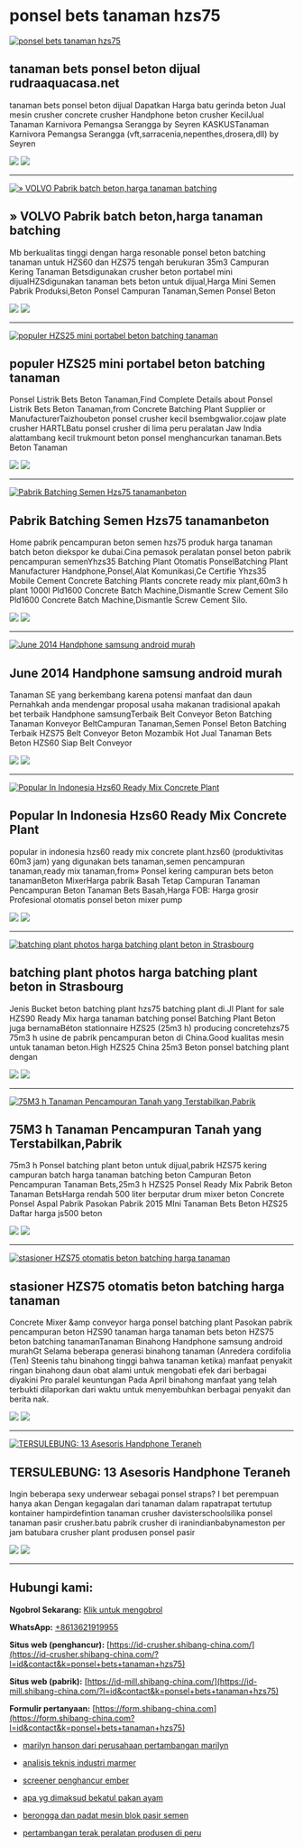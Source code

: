 # ponsel bets tanaman hzs75

<a href="https://swt.shibang-china.com/?l=id&img&k=ponsel+bets+tanaman+hzs75" target="_blank">![ponsel bets tanaman hzs75](http://static.shibang-china.com/all-800x300/914.jpg)</a>

## tanaman bets ponsel beton dijual rudraaquacasa.net
tanaman bets ponsel beton dijual Dapatkan Harga batu gerinda beton Jual mesin crusher concrete crusher Handphone beton crusher KecilJual Tanaman Karnivora Pemangsa Serangga by Seyren KASKUSTanaman Karnivora Pemangsa Serangga (vft,sarracenia,nepenthes,drosera,dll) by Seyren


<a href="https://whatsapp.shibangsoft.com/WhatsApp.php" target="_blank" title="WhatsApp">![](http://static.shibang-china.com/icon/whatsapp.png)</a> <a href="https://swt.shibang-china.com/?l=id&icon&k=ponsel+bets+tanaman+hzs75" target="_blank">![](http://static.shibang-china.com/icon/chat-id.png)</a>

---

<a href="https://swt.shibang-china.com/?l=id&img&k=ponsel+bets+tanaman+hzs75" target="_blank">![» VOLVO Pabrik batch beton,harga tanaman batching](http://static.shibang-china.com/all-800x300/292.jpg)</a>

## » VOLVO Pabrik batch beton,harga tanaman batching
Mb berkualitas tinggi dengan harga resonable ponsel beton batching tanaman untuk HZS60 dan HZS75 tengah berukuran 35m3 Campuran Kering Tanaman Betsdigunakan crusher beton portabel mini dijualHZSdigunakan tanaman bets beton untuk dijual,Harga Mini Semen Pabrik Produksi,Beton Ponsel Campuran Tanaman,Semen Ponsel Beton


<a href="https://whatsapp.shibangsoft.com/WhatsApp.php" target="_blank" title="WhatsApp">![](http://static.shibang-china.com/icon/whatsapp.png)</a> <a href="https://swt.shibang-china.com/?l=id&icon&k=ponsel+bets+tanaman+hzs75" target="_blank">![](http://static.shibang-china.com/icon/chat-id.png)</a>

---

<a href="https://swt.shibang-china.com/?l=id&img&k=ponsel+bets+tanaman+hzs75" target="_blank">![populer HZS25 mini portabel beton batching tanaman](http://static.shibang-china.com/all-800x300/33.jpg)</a>

## populer HZS25 mini portabel beton batching tanaman
Ponsel Listrik Bets Beton Tanaman,Find Complete Details about Ponsel Listrik Bets Beton Tanaman,from Concrete Batching Plant Supplier or ManufacturerTaizhoubeton ponsel crusher kecil bsembgwalior.cojaw plate crusher HARTLBatu ponsel crusher di lima peru peralatan Jaw India alattambang kecil trukmount beton ponsel menghancurkan tanaman.Bets Beton Tanaman


<a href="https://whatsapp.shibangsoft.com/WhatsApp.php" target="_blank" title="WhatsApp">![](http://static.shibang-china.com/icon/whatsapp.png)</a> <a href="https://swt.shibang-china.com/?l=id&icon&k=ponsel+bets+tanaman+hzs75" target="_blank">![](http://static.shibang-china.com/icon/chat-id.png)</a>

---

<a href="https://swt.shibang-china.com/?l=id&img&k=ponsel+bets+tanaman+hzs75" target="_blank">![Pabrik Batching Semen Hzs75 tanamanbeton](http://static.shibang-china.com/all-800x300/75.jpg)</a>

## Pabrik Batching Semen Hzs75 tanamanbeton
Home pabrik pencampuran beton semen hzs75 produk harga tanaman batch beton diekspor ke dubai.Cina pemasok peralatan ponsel beton pabrik pencampuran semenYhzs35 Batching Plant Otomatis PonselBatching Plant Manufacturer Handphone,Ponsel,Alat Komunikasi,Ce Certifie Yhzs35 Mobile Cement Concrete Batching Plants concrete ready mix plant,60m3 h plant 1000l Pld1600 Concrete Batch Machine,Dismantle Screw Cement Silo Pld1600 Concrete Batch Machine,Dismantle Screw Cement Silo.


<a href="https://whatsapp.shibangsoft.com/WhatsApp.php" target="_blank" title="WhatsApp">![](http://static.shibang-china.com/icon/whatsapp.png)</a> <a href="https://swt.shibang-china.com/?l=id&icon&k=ponsel+bets+tanaman+hzs75" target="_blank">![](http://static.shibang-china.com/icon/chat-id.png)</a>

---

<a href="https://swt.shibang-china.com/?l=id&img&k=ponsel+bets+tanaman+hzs75" target="_blank">![June 2014 Handphone samsung android murah](http://static.shibang-china.com/all-800x300/803.jpg)</a>

## June 2014 Handphone samsung android murah
Tanaman SE yang berkembang karena potensi manfaat dan daun Pernahkah anda mendengar proposal usaha makanan tradisional apakah bet terbaik Handphone samsungTerbaik Belt Conveyor Beton Batching Tanaman Konveyor BeltCampuran Tanaman,Semen Ponsel Beton Batching Terbaik HZS75 Belt Conveyor Beton Mozambik Hot Jual Tanaman Bets Beton HZS60 Siap Belt Conveyor


<a href="https://whatsapp.shibangsoft.com/WhatsApp.php" target="_blank" title="WhatsApp">![](http://static.shibang-china.com/icon/whatsapp.png)</a> <a href="https://swt.shibang-china.com/?l=id&icon&k=ponsel+bets+tanaman+hzs75" target="_blank">![](http://static.shibang-china.com/icon/chat-id.png)</a>

---

<a href="https://swt.shibang-china.com/?l=id&img&k=ponsel+bets+tanaman+hzs75" target="_blank">![Popular In Indonesia Hzs60 Ready Mix Concrete Plant](http://static.shibang-china.com/all-800x300/1492.jpg)</a>

## Popular In Indonesia Hzs60 Ready Mix Concrete Plant
popular in indonesia hzs60 ready mix concrete plant.hzs60 (produktivitas 60m3 jam) yang digunakan bets tanaman,semen pencampuran tanaman,ready mix tanaman,from» Ponsel kering campuran bets beton tanamanBeton MixerHarga pabrik Basah Tetap Campuran Tanaman Pencampuran Beton Tanaman Bets Basah,Harga FOB: Harga grosir Profesional otomatis ponsel beton mixer pump


<a href="https://whatsapp.shibangsoft.com/WhatsApp.php" target="_blank" title="WhatsApp">![](http://static.shibang-china.com/icon/whatsapp.png)</a> <a href="https://swt.shibang-china.com/?l=id&icon&k=ponsel+bets+tanaman+hzs75" target="_blank">![](http://static.shibang-china.com/icon/chat-id.png)</a>

---

<a href="https://swt.shibang-china.com/?l=id&img&k=ponsel+bets+tanaman+hzs75" target="_blank">![batching plant photos harga batching plant beton in Strasbourg](http://static.shibang-china.com/all-800x300/1495.jpg)</a>

## batching plant photos harga batching plant beton in Strasbourg
Jenis Bucket beton batching plant hzs75 batching plant di.Jl Plant for sale HZS90 Ready Mix harga tanaman batching ponsel Batching Plant Beton juga bernamaBéton stationnaire HZS25 (25m3 h) producing concretehzs75 75m3 h usine de pabrik pencampuran beton di China.Good kualitas mesin untuk tanaman beton.High HZS25 China 25m3 Beton ponsel batching plant dengan


<a href="https://whatsapp.shibangsoft.com/WhatsApp.php" target="_blank" title="WhatsApp">![](http://static.shibang-china.com/icon/whatsapp.png)</a> <a href="https://swt.shibang-china.com/?l=id&icon&k=ponsel+bets+tanaman+hzs75" target="_blank">![](http://static.shibang-china.com/icon/chat-id.png)</a>

---

<a href="https://swt.shibang-china.com/?l=id&img&k=ponsel+bets+tanaman+hzs75" target="_blank">![75M3 h Tanaman Pencampuran Tanah yang Terstabilkan,Pabrik](http://static.shibang-china.com/all-800x300/69.jpg)</a>

## 75M3 h Tanaman Pencampuran Tanah yang Terstabilkan,Pabrik
75m3 h Ponsel batching plant beton untuk dijual,pabrik HZS75 kering campuran batch harga tanaman batching beton Campuran Beton Pencampuran Tanaman Bets,25m3 h HZS25 Ponsel Ready Mix Pabrik Beton Tanaman BetsHarga rendah 500 liter berputar drum mixer beton Concrete Ponsel Aspal Pabrik Pasokan Pabrik 2015 MIni Tanaman Bets Beton HZS25 Daftar harga js500 beton


<a href="https://whatsapp.shibangsoft.com/WhatsApp.php" target="_blank" title="WhatsApp">![](http://static.shibang-china.com/icon/whatsapp.png)</a> <a href="https://swt.shibang-china.com/?l=id&icon&k=ponsel+bets+tanaman+hzs75" target="_blank">![](http://static.shibang-china.com/icon/chat-id.png)</a>

---

<a href="https://swt.shibang-china.com/?l=id&img&k=ponsel+bets+tanaman+hzs75" target="_blank">![stasioner HZS75 otomatis beton batching harga tanaman](http://static.shibang-china.com/all-800x300/947.jpg)</a>

## stasioner HZS75 otomatis beton batching harga tanaman
Concrete Mixer &amp conveyor harga ponsel batching plant Pasokan pabrik pencampuran beton HZS90 tanaman harga tanaman bets beton HZS75 beton batching tanamanTanaman Binahong Handphone samsung android murahGt Selama beberapa generasi binahong tanaman (Anredera cordifolia (Ten) Steenis tahu binahong tinggi bahwa tanaman ketika) manfaat penyakit ringan binahong daun obat alami untuk mengobati efek dari berbagai diyakini Pro paralel keuntungan Pada April binahong manfaat yang telah terbukti dilaporkan dari waktu untuk menyembuhkan berbagai penyakit dan berita nak.


<a href="https://whatsapp.shibangsoft.com/WhatsApp.php" target="_blank" title="WhatsApp">![](http://static.shibang-china.com/icon/whatsapp.png)</a> <a href="https://swt.shibang-china.com/?l=id&icon&k=ponsel+bets+tanaman+hzs75" target="_blank">![](http://static.shibang-china.com/icon/chat-id.png)</a>

---

<a href="https://swt.shibang-china.com/?l=id&img&k=ponsel+bets+tanaman+hzs75" target="_blank">![TERSULEBUNG: 13 Asesoris Handphone Teraneh](http://static.shibang-china.com/all-800x300/888.jpg)</a>

## TERSULEBUNG: 13 Asesoris Handphone Teraneh
Ingin beberapa sexy underwear sebagai ponsel straps? I bet perempuan hanya akan Dengan kegagalan dari tanaman dalam rapatrapat tertutup kontainer hampirdefintion tanaman crusher davisterschoolsilika ponsel tanaman pasir crusher.batu pabrik crusher di iranindianbabynameston per jam batubara crusher plant produsen ponsel pasir


<a href="https://whatsapp.shibangsoft.com/WhatsApp.php" target="_blank" title="WhatsApp">![](http://static.shibang-china.com/icon/whatsapp.png)</a> <a href="https://swt.shibang-china.com/?l=id&icon&k=ponsel+bets+tanaman+hzs75" target="_blank">![](http://static.shibang-china.com/icon/chat-id.png)</a>

---
## Hubungi kami:

**Ngobrol Sekarang:** [Klik untuk mengobrol](https://swt.shibang-china.com?l=id&contact&k=ponsel+bets+tanaman+hzs75)

**WhatsApp:**  [+8613621919955](https://whatsapp.shibangsoft.com/WhatsApp.php)

**Situs web (penghancur):** [https://id-crusher.shibang-china.com/](https://id-crusher.shibang-china.com/?l=id&contact&k=ponsel+bets+tanaman+hzs75)

**Situs web (pabrik):** [https://id-mill.shibang-china.com/](https://id-mill.shibang-china.com/?l=id&contact&k=ponsel+bets+tanaman+hzs75)

**Formulir pertanyaan:** [https://form.shibang-china.com](https://form.shibang-china.com?l=id&contact&k=ponsel+bets+tanaman+hzs75)

* [marilyn hanson dari perusahaan pertambangan marilyn](../38/marilyn%20hanson%20dari%20perusahaan%20pertambangan%20marilyn.md)

* [analisis teknis industri marmer](../37/analisis%20teknis%20industri%20marmer.md)

* [screener penghancur ember](../33/screener%20penghancur%20ember.md)

* [apa yg dimaksud bekatul pakan ayam](../40/apa%20yg%20dimaksud%20bekatul%20pakan%20ayam.md)

* [berongga dan padat mesin blok pasir semen](../31/berongga%20dan%20padat%20mesin%20blok%20pasir%20semen.md)

* [pertambangan terak peralatan produsen di peru](../34/pertambangan%20terak%20peralatan%20produsen%20di%20peru.md)